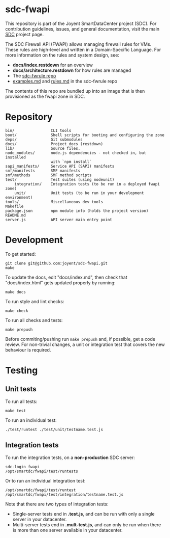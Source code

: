 <!--
    This Source Code Form is subject to the terms of the Mozilla Public
    License, v. 2.0. If a copy of the MPL was not distributed with this
    file, You can obtain one at http://mozilla.org/MPL/2.0/.
-->

<!--
    Copyright (c) 2014, Joyent, Inc.
-->

# sdc-fwapi

This repository is part of the Joyent SmartDataCenter project (SDC).  For
contribution guidelines, issues, and general documentation, visit the main
[SDC](http://github.com/joyent/sdc) project page.

The SDC Firewall API (FWAPI) allows managing firewall rules for VMs. These
rules are high-level and written in a Domain-Specific Language. For more
information on the rules and system design, see:

* **docs/index.restdown** for an overview
* **docs/architecture.restdown** for how rules are managed
* The [sdc-fwrule repo](http://github.com/joyent/sdc-fwrule)
* [examples.md](https://github.com/joyent/sdc-fwrule/blob/master/docs/examples.md) and
  [rules.md](https://github.com/joyent/sdc-fwrule/blob/master/docs/rules.md)
  in the sdc-fwrule repo

The contents of this repo are bundled up into an image that is then provisioned
as the fwapi zone in SDC.

# Repository

    bin/                CLI tools
    boot/               Shell scripts for booting and configuring the zone
    deps/               Git submodules
    docs/               Project docs (restdown)
    lib/                Source files.
    node_modules/       node.js dependencies - not checked in, but installed
                        with `npm install`
    sapi_manifests/     Service API (SAPI) manifests
    smf/manifests       SMF manifests
    smf/methods         SMF method scripts
    test/               Test suites (using nodeunit)
        integration/    Integration tests (to be run in a deployed fwapi zone)
        unit/           Unit tests (to be run in your development environment)
    tools/              Miscellaneous dev tools
    Makefile
    package.json        npm module info (holds the project version)
    README.md
    server.js           API server main entry point


# Development

To get started:

    git clone git@github.com:joyent/sdc-fwapi.git
    make

To update the docs, edit "docs/index.md", then check that
"docs/index.html" gets updated properly by running:

    make docs

To run style and lint checks:

    make check

To run all checks and tests:

    make prepush

Before commiting/pushing run `make prepush` and, if possible, get a code
review. For non-trivial changes, a unit or integration test that covers the
new behaviour is required.


# Testing

## Unit tests

To run all tests:

    make test

To run an individual test:

    ./test/runtest ./test/unit/testname.test.js

## Integration tests

To run the integration tests, on a **non-production** SDC server:

    sdc-login fwapi
    /opt/smartdc/fwapi/test/runtests

Or to run an individual integration test:

    /opt/smartdc/fwapi/test/runtest /opt/smartdc/fwapi/test/integration/testname.test.js

Note that there are two types of integration tests:

* Single-server tests end in **.test.js**, and can be run with only a single server in your
  datacenter.
* Multi-server tests end in **.mult-test.js**, and can only be run when there is more than
  one server available in your datacenter.
